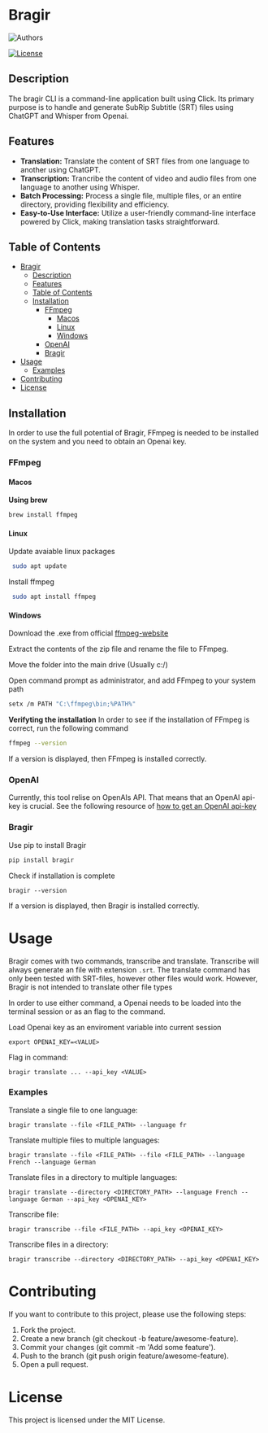 # Bragir
![Authors](https://kajabi-storefronts-production.kajabi-cdn.com/kajabi-storefronts-production/file-uploads/themes/2149113237/settings_images/4adb13d-824c-454-a5c-72b2c6f06e1_Arjan_Codes_-_FInal_Files.png)

[![License](https://img.shields.io/badge/License-MIT-blue.svg)](LICENSE)

## Description

The bragir CLI is a command-line application built using Click. Its primary purpose is to handle and generate SubRip Subtitle (SRT) files using ChatGPT and Whisper from Openai.

## Features

- **Translation:** Translate the content of SRT files from one language to another using ChatGPT.
- **Transcription:** Trancribe the content of video and audio files from one language to another using Whisper.
- **Batch Processing:** Process a single file, multiple files, or an entire directory, providing flexibility and efficiency.
- **Easy-to-Use Interface:** Utilize a user-friendly command-line interface powered by Click, making translation tasks straightforward.

## Table of Contents

- [Bragir](#bragir)
  - [Description](#description)
  - [Features](#features)
  - [Table of Contents](#table-of-contents)
  - [Installation](#installation)
    - [FFmpeg](#ffmpeg)
      - [Macos](#macos)
      - [Linux](#linux)
      - [Windows](#windows)
    - [OpenAI](#openai)
    - [Bragir](#bragir-1)
- [Usage](#usage)
    - [Examples](#examples)
- [Contributing](#contributing)
- [License](#license)

## Installation

In order to use the full potential of Bragir, FFmpeg is needed to be installed on the system and you need to obtain an Openai key.

### FFmpeg
#### Macos
**Using brew**
```zsh
brew install ffmpeg
```

#### Linux

Update avaiable linux packages
```bash
 sudo apt update
```
Install ffmpeg
```bash
 sudo apt install ffmpeg
```

#### Windows

Download the .exe from official [ffmpeg-website](https://ffmpeg.org/download.html)

Extract the contents of the zip file and rename the file to FFmpeg.

Move the folder into the main drive (Usually c:/)

Open command prompt as administrator, and add FFmpeg to your system path

```bash
setx /m PATH "C:\ffmpeg\bin;%PATH%"
```

**Verifyting the installation**
In order to see if the installation of FFmpeg is correct, run the following command
```bash
ffmpeg --version 
```

If a version is displayed, then FFmpeg is installed correctly.

### OpenAI

Currently, this tool relise on OpenAIs API. That means that an OpenAI api-key is crucial. See the following resource of [how to get an OpenAI api-key](https://platform.openai.com/docs/quickstart?context=python)

### Bragir
Use pip to install Bragir
```bash
pip install bragir
```

Check if installation is complete

```
bragir --version
```
If a version is displayed, then Bragir is installed correctly.


# Usage

Bragir comes with two commands, transcribe and translate. Transcribe will always generate an file with extension `.srt`. The translate command has only been tested with SRT-files, however other files would work. However, Bragir is not intended to translate other file types  

In order to use either command, a Openai needs to be loaded into the terminal session or as an flag to the command.

Load Openai key as an enviroment variable into current session
```
export OPENAI_KEY=<VALUE>
```

Flag in command:
```
bragir translate ... --api_key <VALUE>
```

### Examples
Translate a single file to one language:

```
bragir translate --file <FILE_PATH> --language fr 
```

Translate multiple files to multiple languages:

```
bragir translate --file <FILE_PATH> --file <FILE_PATH> --language French --language German 
```

Translate files in a directory to multiple languages:

```
bragir translate --directory <DIRECTORY_PATH> --language French --language German --api_key <OPENAI_KEY> 
```

Transcribe file:

```
bragir transcribe --file <FILE_PATH> --api_key <OPENAI_KEY> 
```

Transcribe files in a directory:

```
bragir transcribe --directory <DIRECTORY_PATH> --api_key <OPENAI_KEY> 
```

# Contributing
If you want to contribute to this project, please use the following steps:

1. Fork the project.
2. Create a new branch (git checkout -b feature/awesome-feature).
3. Commit your changes (git commit -m 'Add some feature').
4. Push to the branch (git push origin feature/awesome-feature).
5. Open a pull request.

# License
This project is licensed under the MIT License.







